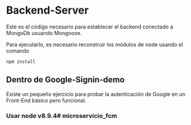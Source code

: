 # Backend-Server

Este es el código necesario para establecer el backend
conectado a MongoDb usuando Mongoose.

Para ejecutarlo, es necesario reconstruir los módulos de 
node usando el comando

```
npm install
```
## Dentro de Google-Signin-demo
Existe un pequeño ejercicio para probar la autenticación de Google en un Front-End
básico pero funcional.

### Usar node v8.9.4# microservicio_fcm

